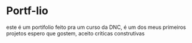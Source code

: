 # Portf-lio
este é um portifolio feito pra um curso da DNC, é um dos meus primeiros projetos espero que gostem, aceito criticas construtivas

